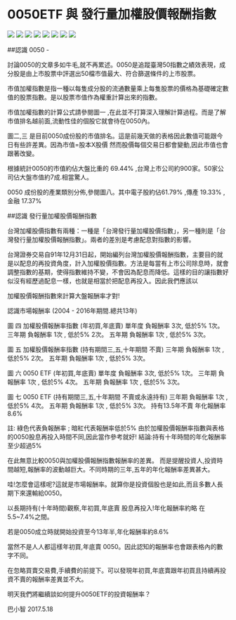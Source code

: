 # 0050ETF 與 發行量加權股價報酬指數


![](./images/18447452_1472416609477422_4792371650788635136_n.png)
![](./images/18447457_1472416269477456_3502714238064036758_n.png)
![](./images/18485415_1472416079477475_6118194496568433567_n.png)
![](./images/18519455_1472416479477435_5530829676514297322_n.png)
![](./images/18519613_1472433076142442_3156615610353550175_n.jpg)
![](./images/18519804_1472415212810895_4478392184136092970_n.png)
![](./images/18519861_1472416366144113_3808903003429380388_n.png)
![](./images/18556335_1472415986144151_7153317577502908258_n.png)


##認識 0050 - 

討論0050的文章多如牛毛,就不再累述。0050是追蹤臺灣50指數之績效表現，成分股是由上市股票中評選出50檔市值最大、符合篩選條件的上市股票。


市值加權指數是指一種以每隻成分股的流通數量乘上每隻股票的價格為基礎確定數值的股票指數。是以股票市值作為權重計算出來的指數。


市值加權指數的計算公式請參閱圖一 ,在此並不打算深入理解計算過程。而是了解市值排名越前面,流動性佳的個股它就會待在0050內。


圖二,三 是目前0050成份股的市值排名。這是前幾天做的表格因此數值可能跟今日有些許差異。因為市值=股本X股價 
然而股價每個交易日都會變動,因此市值也會跟著改變。


根據統計0050的市值約佔大盤比重的 69.44% ,台灣上市公司約900家。50家公司佔大盤市值約7成.相當驚人。


0050 成份股的產業類別分佈,參閱圖八。其中電子股約佔61.79% ,傳產 19.33% ,金融 17.37%


##認識 發行量加權股價報酬指數


台灣加權股價指數有兩種：一種是「台灣發行量加權股價指數」，另一種則是「台灣發行量加權股價報酬指數」。兩者的差別是考慮配息對指數的影響。


台灣證券交易自91年12月31日起，開始編列台灣加權股價報酬指數，主要目的就是以配息的再投資角度，計入加權股價指數。方法是每當有上市公司除息時，就會調整指數的基期，使得指數維持不變，不會因為配息而降低。這樣的目的讓指數好似沒有經歷過配息一樣，也就是相當於把配息再投入。因此我們應該以

加權股價報酬指數來計算大盤報酬率才對!


認識市場報酬率 (2004 - 2016年期間.總共13年)


圖 四 加權股價報酬率指數 (年初買,年底賣)
單年度 負報酬率 3次, 低於5% 1次。
三年期 負報酬率 1次 , 低於5% 2次。
五年期 負報酬率 1次 , 低於5% 3次。


圖 五 加權股價報酬率指數 (持有期間三,五,十年期間 不賣)
三年期 負報酬率 1次 , 低於5% 2次。
五年期 負報酬率 1次 , 低於5% 3次。


圖 六 0050 ETF (年初買,年底賣)
單年度 負報酬率 3次, 低於5% 1次。
三年期 負報酬率 1次 , 低於5% 4次。
五年期 負報酬率 1次 , 低於5% 3次。


圖 七 0050 ETF (持有期間三,五,十年期間 不賣或永遠持有)
三年期 負報酬率 1次 , 低於5% 4次。
五年期 負報酬率 1次 , 低於5% 3次。
持有13.5年不賣 年化報酬率 8.6%


註: 綠色代表負報酬率 ; 暗紅代表報酬率低於5%
由於加權股價報酬率指數與表格的0050股息再投入時間不同,因此當作參考就好!
結論:持有十年時間的年化報酬率至少超過5%


在此無意比較0050與加權股價報酬指數報酬率的差異。
而是提醒投資人,投資時間越短,報酬率的波動越巨大。不同時期的三年,五年的年化報酬率差異甚大。


哇!怎麼會這樣呢?這就是市場報酬率。就算你是投資個股也是如此,而且多數人長期下來還輸給0050。


以長期持有(十年時間)觀察,年初買,年底賣 股息再投入!年化報酬率約略 在5.5~7.4%之間。


若是0050成立時就開始投資至今13年半,年化報酬率約8.6% 


當然不是人人都這樣年初買,年底賣 0050。因此認知的報酬率也會跟表格內的數字不同。


在忽略買賣交易費,手續費的前提下。可以發現年初買,年底賣跟年初買且持續再投資不賣的報酬率差異並不大。


明天我們將繼續談如何提升0050ETF的投資報酬率？


巴小智 2017.5.18